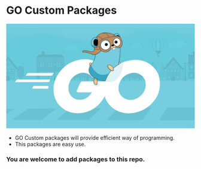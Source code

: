 # GO Custom Packages

![logo](go.png "icon")

- GO Custom packages will provide efficient way of programming.
- This packages are easy use. 

### You are welcome to add packages to this repo.